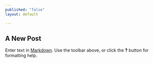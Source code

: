 ```yaml
---
published: "false"
layout: default

---
```


## A New Post

Enter text in [Markdown](http://daringfireball.net/projects/markdown/). Use the toolbar above, or click the **?** button for formatting help.
